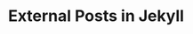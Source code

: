 ---
title: External Posts in Jekyll
layout: external
external_url: https://clockify.me/blog/managing-time/be-proactive/
---